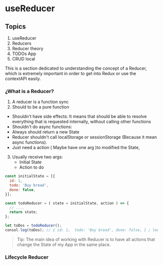 # useReducer

## Topics

1. useReducer
2. Reducers
3. Reducer theory
4. TODOs App
5. CRUD local

This is a section dedicated to understanding the concept of a Reducer, which is extremely important in order to get into Redux or use the contextAPI easily.

### ¿What is a Reducer?
1. A reducer is a function sync
2. Should to be a pure function 
  - Shouldn't have side effects: It means that should be able to resolve everything that is requested internally, without calling other functions
  - Shouldn't do async functions: 
  - Always should return a new State
  - Reducer shouldn't call localStorage or sessionStorage (Because it mean async functions).
  - Just need a action ( Maybe have one arg )to modified the State, 
3. Usually receive two args:
    - Initial State
    - Action to do 

```js
const initialState = [{
  id: 1,
  todo: 'Buy bread',
  done: false,
}];

const todoReducer = ( state = initialState, action ) => {
  // ....
  return state;
};

let toDos = todoReducer();
consol.log(toDos); // { id: 1,  todo: 'Buy bread', done: false, } ; length: 1
```

> Tip: The main idea of working with Reducer is to have all actions that change the State of my App in the same place. 




### Lifecycle Reducer



